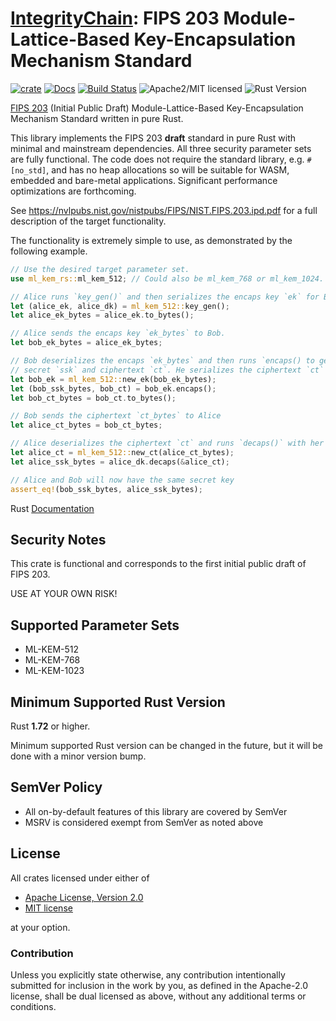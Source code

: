 # [IntegrityChain]: FIPS 203 Module-Lattice-Based Key-Encapsulation Mechanism Standard

[![crate][crate-image]][crate-link]
[![Docs][docs-image]][docs-link]
[![Build Status][build-image]][build-link]
![Apache2/MIT licensed][license-image]
![Rust Version][rustc-image]

[FIPS 203] (Initial Public Draft) Module-Lattice-Based Key-Encapsulation Mechanism
Standard written in pure Rust.

This library implements the FIPS 203 **draft** standard in pure Rust with minimal and
mainstream dependencies. All three security parameter sets are fully functional. The
code does not require the standard library, e.g. `#[no_std]`, and has no heap
allocations so will be suitable for WASM, embedded and bare-metal applications.
Significant performance optimizations are forthcoming.

See <https://nvlpubs.nist.gov/nistpubs/FIPS/NIST.FIPS.203.ipd.pdf> for a full
description of the target functionality.

The functionality is extremely simple to use, as demonstrated by the following example.

~~~rust
// Use the desired target parameter set.
use ml_kem_rs::ml_kem_512; // Could also be ml_kem_768 or ml_kem_1024. 

// Alice runs `key_gen()` and then serializes the encaps key `ek` for Bob (to bytes).
let (alice_ek, alice_dk) = ml_kem_512::key_gen();
let alice_ek_bytes = alice_ek.to_bytes();

// Alice sends the encaps key `ek_bytes` to Bob.
let bob_ek_bytes = alice_ek_bytes;

// Bob deserializes the encaps `ek_bytes` and then runs `encaps() to get the shared 
// secret `ssk` and ciphertext `ct`. He serializes the ciphertext `ct` for Alice (to bytes).
let bob_ek = ml_kem_512::new_ek(bob_ek_bytes);
let (bob_ssk_bytes, bob_ct) = bob_ek.encaps();
let bob_ct_bytes = bob_ct.to_bytes();

// Bob sends the ciphertext `ct_bytes` to Alice
let alice_ct_bytes = bob_ct_bytes;

// Alice deserializes the ciphertext `ct` and runs `decaps()` with her decaps key
let alice_ct = ml_kem_512::new_ct(alice_ct_bytes);
let alice_ssk_bytes = alice_dk.decaps(&alice_ct);

// Alice and Bob will now have the same secret key
assert_eq!(bob_ssk_bytes, alice_ssk_bytes);
~~~

Rust [Documentation][docs-link]

## Security Notes

This crate is functional and corresponds to the first initial public draft of FIPS 203.

USE AT YOUR OWN RISK!

## Supported Parameter Sets

- ML-KEM-512
- ML-KEM-768
- ML-KEM-1023

## Minimum Supported Rust Version

Rust **1.72** or higher.

Minimum supported Rust version can be changed in the future, but it will be
done with a minor version bump.

## SemVer Policy

- All on-by-default features of this library are covered by SemVer
- MSRV is considered exempt from SemVer as noted above

## License

All crates licensed under either of

* [Apache License, Version 2.0](http://www.apache.org/licenses/LICENSE-2.0)
* [MIT license](http://opensource.org/licenses/MIT)

at your option.

### Contribution

Unless you explicitly state otherwise, any contribution intentionally submitted
for inclusion in the work by you, as defined in the Apache-2.0 license, shall be
dual licensed as above, without any additional terms or conditions.

[//]: # (badges)

[crate-image]: https://buildstats.info/crate/ml-kem-rs

[crate-link]: https://crates.io/crates/ml-kem-rs

[docs-image]: https://docs.rs/ml-kem-rs/badge.svg

[docs-link]: https://docs.rs/ml-kem-rs/

[build-image]: https://github.com/integritychain/ml-kem-rs/workflows/test/badge.svg

[build-link]: https://github.com/integritychain/ml-kem-rs/actions?query=workflow%3Atest

[license-image]: https://img.shields.io/badge/license-Apache2.0/MIT-blue.svg

[rustc-image]: https://img.shields.io/badge/rustc-1.72+-blue.svg

[//]: # (general links)

[IntegrityChain]: https://github.com/integritychain/

[FIPS 203]: https://csrc.nist.gov/pubs/fips/203/ipd
